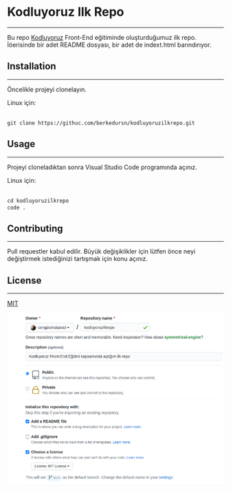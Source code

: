 # Kodluyoruz Ilk Repo
---
Bu repo [Kodluyoruz](https://www.kodluyoruz.org/) Front-End eğitiminde oluşturduğumuz ilk repo. İöerisinde bir adet README dosyası, bir adet de indext.html barındırıyor.

## Installation
---
Öncelikle projeyi clonelayın.

Linux için: 
```

git clone https://githuc.com/berkedursn/kodluyoruzilkrepo.git

```

## Usage
---

Projeyi cloneladıktan sonra Visual Studio Code programında açınız.

Linux için:

```

cd kodluyoruzilkrepo
code .

```

## Contributing
---

Pull requestler kabul edilir. Büyük değişiklikler için lütfen önce neyi değiştirmek istediğinizi tartışmak için konu açınız.

## License 
---

[MIT](https://choosealicense.com/licenses/mit/)

![Image](https://raw.githubusercontent.com/Kodluyoruz/taskforce/main/git/odev1/figures/github.png)


